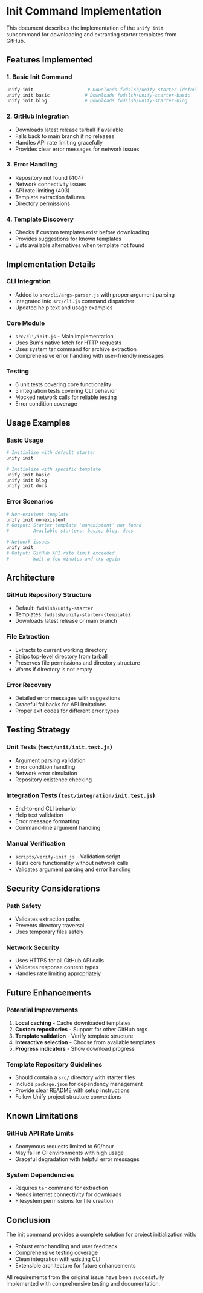 # Init Command Implementation

This document describes the implementation of the `unify init` subcommand for downloading and extracting starter templates from GitHub.

## Features Implemented

### 1. Basic Init Command
```bash
unify init                    # Downloads fwdslsh/unify-starter (default)
unify init basic             # Downloads fwdslsh/unify-starter-basic  
unify init blog              # Downloads fwdslsh/unify-starter-blog
```

### 2. GitHub Integration
- Downloads latest release tarball if available
- Falls back to main branch if no releases
- Handles API rate limiting gracefully
- Provides clear error messages for network issues

### 3. Error Handling
- Repository not found (404)
- Network connectivity issues
- API rate limiting (403)
- Template extraction failures
- Directory permissions

### 4. Template Discovery
- Checks if custom templates exist before downloading
- Provides suggestions for known templates
- Lists available alternatives when template not found

## Implementation Details

### CLI Integration
- Added to `src/cli/args-parser.js` with proper argument parsing
- Integrated into `src/cli.js` command dispatcher
- Updated help text and usage examples

### Core Module
- `src/cli/init.js` - Main implementation
- Uses Bun's native fetch for HTTP requests
- Uses system tar command for archive extraction
- Comprehensive error handling with user-friendly messages

### Testing
- 6 unit tests covering core functionality
- 5 integration tests covering CLI behavior
- Mocked network calls for reliable testing
- Error condition coverage

## Usage Examples

### Basic Usage
```bash
# Initialize with default starter
unify init

# Initialize with specific template
unify init basic
unify init blog
unify init docs
```

### Error Scenarios
```bash
# Non-existent template
unify init nonexistent
# Output: Starter template 'nonexistent' not found
#         Available starters: basic, blog, docs

# Network issues
unify init
# Output: GitHub API rate limit exceeded
#         Wait a few minutes and try again
```

## Architecture

### GitHub Repository Structure
- Default: `fwdslsh/unify-starter`
- Templates: `fwdslsh/unify-starter-{template}`
- Downloads latest release or main branch

### File Extraction
- Extracts to current working directory
- Strips top-level directory from tarball
- Preserves file permissions and directory structure
- Warns if directory is not empty

### Error Recovery
- Detailed error messages with suggestions
- Graceful fallbacks for API limitations
- Proper exit codes for different error types

## Testing Strategy

### Unit Tests (`test/unit/init.test.js`)
- Argument parsing validation
- Error condition handling
- Network error simulation
- Repository existence checking

### Integration Tests (`test/integration/init.test.js`)
- End-to-end CLI behavior
- Help text validation
- Error message formatting
- Command-line argument handling

### Manual Verification
- `scripts/verify-init.js` - Validation script
- Tests core functionality without network calls
- Validates argument parsing and error handling

## Security Considerations

### Path Safety
- Validates extraction paths
- Prevents directory traversal
- Uses temporary files safely

### Network Security
- Uses HTTPS for all GitHub API calls
- Validates response content types
- Handles rate limiting appropriately

## Future Enhancements

### Potential Improvements
1. **Local caching** - Cache downloaded templates
2. **Custom repositories** - Support for other GitHub orgs
3. **Template validation** - Verify template structure
4. **Interactive selection** - Choose from available templates
5. **Progress indicators** - Show download progress

### Template Repository Guidelines
- Should contain a `src/` directory with starter files
- Include `package.json` for dependency management
- Provide clear README with setup instructions
- Follow Unify project structure conventions

## Known Limitations

### GitHub API Rate Limits
- Anonymous requests limited to 60/hour
- May fail in CI environments with high usage
- Graceful degradation with helpful error messages

### System Dependencies
- Requires `tar` command for extraction
- Needs internet connectivity for downloads
- Filesystem permissions for file creation

## Conclusion

The init command provides a complete solution for project initialization with:
- Robust error handling and user feedback
- Comprehensive testing coverage
- Clean integration with existing CLI
- Extensible architecture for future enhancements

All requirements from the original issue have been successfully implemented with comprehensive testing and documentation.